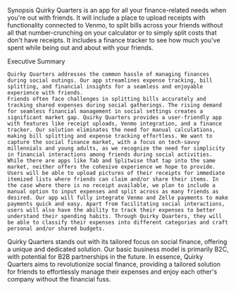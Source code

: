 Synopsis
Quirky Quarters is an app for all your finance-related needs when you're out with friends. It will include a place to upload receipts with functionality connected to Venmo, to split bills across your friends without all that number-crunching on your calculator or to simply split costs that don't have receipts. It includes a finance tracker to see how much you've spent while being out and about with your friends.

Executive Summary

	Quirky Quarters addresses the common hassle of managing finances during social outings. Our app streamlines expense tracking, bill splitting, and financial insights for a seamless and enjoyable experience with friends.
	Friends often face challenges in splitting bills accurately and tracking shared expenses during social gatherings. The rising demand for seamless financial management in social settings creates a significant market gap. Quirky Quarters provides a user-friendly app with features like receipt uploads, Venmo integration, and a finance tracker. Our solution eliminates the need for manual calculations, making bill splitting and expense tracking effortless. We want to capture the social finance market, with a focus on tech-savvy millennials and young adults, as we recognize the need for simplicity in financial interactions among friends during social activities.
	While there are apps like Tab and Splitwise that tap into the same market, neither offers the cohesive experience we hope to provide. Users will be able to upload pictures of their receipts for immediate itemized lists where friends can claim and/or share their items. In the case where there is no receipt available, we plan to include a manual option to input expenses and split across as many friends as desired. Our app will fully integrate Venmo and Zelle payments to make payments quick and easy. Apart from facilitating social interactions, users will also have the ability to track their expenses to better understand their spending habits. Through Quirky Quarters, they will be able to classify their expenses into different categories and craft personal and/or shared budgets.
Quirky Quarters stands out with its tailored focus on social finance, offering a unique and dedicated solution. Our basic business model is primarily B2C, with potential for B2B partnerships in the future. In essence, Quirky Quarters aims to revolutionize social finance, providing a tailored solution for friends to effortlessly manage their expenses and enjoy each other's company without the financial fuss.

